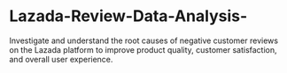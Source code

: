 # Lazada-Review-Data-Analysis-
Investigate and understand the root causes of negative customer reviews on the Lazada platform to improve product quality, customer satisfaction, and overall user experience.
